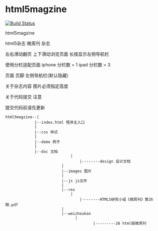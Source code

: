html5magzine
============

[![Build Status](https://travis-ci.org/zhangchunsheng/html5magzine.svg?branch=master)](https://travis-ci.org/zhangchunsheng/html5magzine)

html5magzine

html5杂志 微周刊 杂志

左右滑动翻页 上下滑动浏览页面 长按显示左侧导航栏

使用分栏适配页面 iphone 分栏数 = 1 ipad 分栏数 = 3

页眉 页脚 左侧导航栏(默认隐藏)

关于杂志内容
图片必须指定高度

关于代码提交
注意

提交代码前请先更新

```
html5magzine--|
             |--index.html 程序主入口
             |
             |--css 样式
             |
             |--demo 例子
             |
             |--doc 文档
                             |
                                 |--------design 设计文档
                         |
                         |--images 图片
                         |
                         |--js js文件
                         |
                         |--res
                             |
                                 |--------HTML5研究小组《微周刊》第26期.pdf
                         |
                         |--weizhoukan
                               |
                                       |---------26 html版微周刊
```
